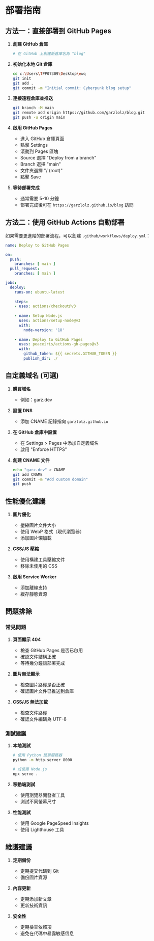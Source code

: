 # 部署指南

## 方法一：直接部署到 GitHub Pages

1. **創建 GitHub 倉庫**
   ```bash
   # 在 GitHub 上創建新倉庫名為 "blog"
   ```

2. **初始化本地 Git 倉庫**
   ```bash
   cd c:\Users\TPP07309\Desktop\ewq
   git init
   git add .
   git commit -m "Initial commit: Cyberpunk blog setup"
   ```

3. **連接遠程倉庫並推送**
   ```bash
   git branch -M main
   git remote add origin https://github.com/garzlolz/blog.git
   git push -u origin main
   ```

4. **啟用 GitHub Pages**
   - 進入 GitHub 倉庫頁面
   - 點擊 Settings
   - 滾動到 Pages 區塊
   - Source 選擇 "Deploy from a branch"
   - Branch 選擇 "main"
   - 文件夾選擇 "/ (root)"
   - 點擊 Save

5. **等待部署完成**
   - 通常需要 5-10 分鐘
   - 部署完成後可在 `https://garzlolz.github.io/blog` 訪問

## 方法二：使用 GitHub Actions 自動部署

如果需要更進階的部署流程，可以創建 `.github/workflows/deploy.yml`：

```yaml
name: Deploy to GitHub Pages

on:
  push:
    branches: [ main ]
  pull_request:
    branches: [ main ]

jobs:
  deploy:
    runs-on: ubuntu-latest
    
    steps:
    - uses: actions/checkout@v3
    
    - name: Setup Node.js
      uses: actions/setup-node@v3
      with:
        node-version: '18'
        
    - name: Deploy to GitHub Pages
      uses: peaceiris/actions-gh-pages@v3
      with:
        github_token: ${{ secrets.GITHUB_TOKEN }}
        publish_dir: ./
```

## 自定義域名 (可選)

1. **購買域名**
   - 例如：garz.dev

2. **設置 DNS**
   - 添加 CNAME 記錄指向 `garzlolz.github.io`

3. **在 GitHub 倉庫中設置**
   - 在 Settings > Pages 中添加自定義域名
   - 啟用 "Enforce HTTPS"

4. **創建 CNAME 文件**
   ```bash
   echo "garz.dev" > CNAME
   git add CNAME
   git commit -m "Add custom domain"
   git push
   ```

## 性能優化建議

1. **圖片優化**
   - 壓縮圖片文件大小
   - 使用 WebP 格式（現代瀏覽器）
   - 添加圖片懶加載

2. **CSS/JS 壓縮**
   - 使用構建工具壓縮文件
   - 移除未使用的 CSS

3. **啟用 Service Worker**
   - 添加離線支持
   - 緩存靜態資源

## 問題排除

### 常見問題

1. **頁面顯示 404**
   - 檢查 GitHub Pages 是否已啟用
   - 確認文件結構正確
   - 等待幾分鐘讓部署完成

2. **圖片無法顯示**
   - 檢查圖片路徑是否正確
   - 確認圖片文件已推送到倉庫

3. **CSS/JS 無法加載**
   - 檢查文件路徑
   - 確認文件編碼為 UTF-8

### 測試建議

1. **本地測試**
   ```bash
   # 使用 Python 簡單服務器
   python -m http.server 8000
   
   # 或使用 Node.js
   npx serve .
   ```

2. **移動端測試**
   - 使用瀏覽器開發者工具
   - 測試不同螢幕尺寸

3. **性能測試**
   - 使用 Google PageSpeed Insights
   - 使用 Lighthouse 工具

## 維護建議

1. **定期備份**
   - 定期提交代碼到 Git
   - 備份圖片資源

2. **內容更新**
   - 定期添加新文章
   - 更新技術資訊

3. **安全性**
   - 定期檢查依賴項
   - 避免在代碼中暴露敏感信息
